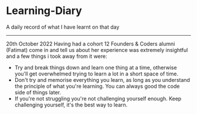 # Learning-Diary
A daily record of what I have learnt on that day

---
20th October 2022
Having had a cohort 12 Founders & Coders alumni (Fatimat) come in and tell us about her experience was extremely insightful and a few things i took away from it were: 

- Try and break things down and learn one thing at a time, otherwise you'll get overwhelmed trying to learn a lot in a short space of time.
- Don't try and memorise everything you learn, as long as you understand the principle of what you're learning. You can always good the code side of things later.
- If you're not struggling you're not challenging yourself enough. Keep challenging yourself, it's the best way to learn. 
